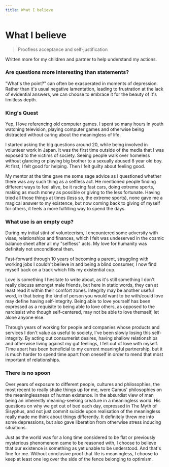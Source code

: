 ```yaml
---
title: What I believe
---
```


# What I believe

> Proofless acceptance and self-justification

Written more for my children and partner to help understand my actions.

### Are questions more interesting than statements?

"What's the point?" can often be exasperated in moments of depression. Rather than it's usual negative lamentation, leading to frustration at the lack of evidential answers, we can choose to embrace it for the beauty of it's limitless depth.

### King's Quest

Yep, I love referencing old computer games. I spent so many hours in youth watching television, playing computer games and otherwise being distracted without caring about the meaningless of life. 

I started asking the big questions around 20, while being involved in volunteer work in Japan. It was the first time outside of the media that I was exposed to the victims of society. Seeing people walk over homeless without glancing or playing big brother to a sexually abused 8 year old boy. At first, I felt good for helping. Then I felt guilty about feeling good. 

My mentor at the time gave me some sage advice as I questioned whether there was any such thing as a selfless act. He mentioned people finding different ways to feel alive, be it racing fast cars, doing extreme sports, making as much money as possible or giving to the less fortunate. Having tried all those things at times (less so, the extreme sports), none gave me a magical answer to my existence, but now coming back to giving of myself for others, it feels a more fulfilling way to spend the days.

### What use is an empty cup?

During my initial stint of volunteerism, I encountered some adversity with visas, relationships and finances, which I felt was undeserved in the cosmic balance sheet after all my "selfless" acts. My love for humanity was definitely not unconditional then. 

Fast-forward through 10 years of becoming a parent, struggling with working jobs I couldn't believe in and being a blind consumer, I now find myself back on a track which fills my existential cup.

Love is something I hesitate to write about, as it's still something I don't really discuss amongst male friends, but here in static words, they can at least read it within their comfort zones. Integrity may be another useful word, in that being the kind of person you would want to be with/could love may define having self-integrity. Being able to love yourself has been expressed as a requisite to being able to love others, as opposed to the narcissist who though self-centered, may not be able to love themself, let alone anyone else.  

Through years of working for people and companies whose products and services I don't value as useful to society, I've been slowly losing this self-integrity. By acting out consumerist desires, having shallow relationships and otherwise living against my gut feelings, I fell out of love with myself. Time apart has been beneficial to my current meaningful partnership, but it is much harder to spend time apart from oneself in order to mend that most important of relationships.

### There is no spoon

Over years of exposure to different people, cultures and philosophies, the most recent to really shake things up for me, were Camus' philosophies on the meaninglessness of human existence. In the absurdist view of man being an inherently meaning-seeking creature in a meaningless world. His questions on why we get out of bed each day, expressed in The Myth of Sisyphus, and not just commit suicide upon realisation of the meaningless really made me think about things differently. It definitely threw me into some depressions, but also gave liberation from otherwise stress inducing situations. 

Just as the world was for a long time considered to be flat or previously mysterious phenomenom came to be reasoned with, I choose to believe that our existence is something as yet unable to be understood. And that's fine for me. Without conclusive proof that life is meaningless, I choose to keep at least one leg over the side of the fence belonging to optimism.


